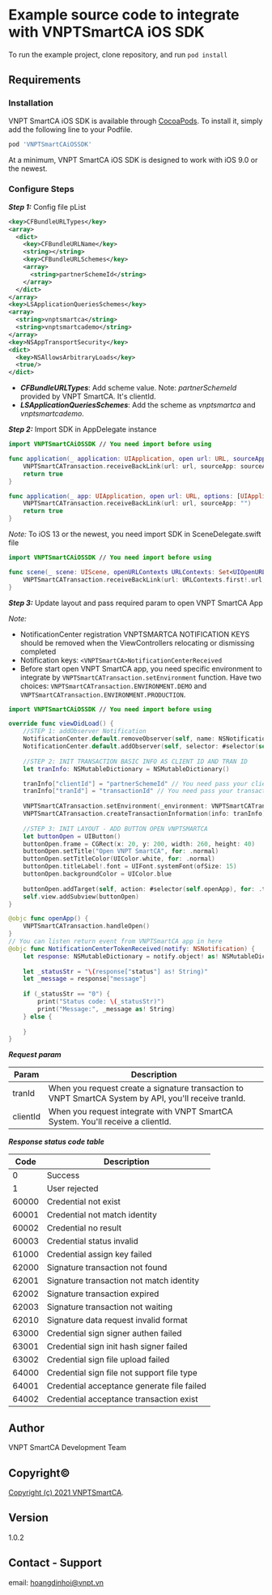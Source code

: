 # Example source code to integrate with VNPTSmartCA iOS SDK

To run the example project, clone repository, and run `pod install`

## Requirements

### Installation

VNPT SmartCA iOS SDK is available through [CocoaPods](https://cocoapods.org/). To install it, simply add the following line to your Podfile.

```ruby
pod 'VNPTSmartCAiOSSDK'
```

At a minimum, VNPT SmartCA iOS SDK is designed to work with iOS 9.0 or the newest.

### Configure Steps

***Step 1:*** Config file pList

```xml
<key>CFBundleURLTypes</key>
<array>
  <dict>
    <key>CFBundleURLName</key>
    <string></string>
    <key>CFBundleURLSchemes</key>
    <array>
      <string>partnerSchemeId</string>
    </array>
  </dict>
</array>
<key>LSApplicationQueriesSchemes</key>
<array>
  <string>vnptsmartca</string>
  <string>vnptsmartcademo</string>
</array>
<key>NSAppTransportSecurity</key>
<dict>
  <key>NSAllowsArbitraryLoads</key>
  <true/>
</dict>
```

- ***CFBundleURLTypes***: Add scheme value. Note: *partnerSchemeId* provided by VNPT SmartCA. It's clientId.
- ***LSApplicationQueriesSchemes***: Add the scheme as *vnptsmartca* and *vnptsmartcademo*.

***Step 2:*** Import SDK in AppDelegate instance

```swift
import VNPTSmartCAiOSSDK // You need import before using

func application(_ application: UIApplication, open url: URL, sourceApplication: String?, annotation: Any) -> Bool {
    VNPTSmartCATransaction.receiveBackLink(url: url, sourceApp: sourceApplication!)
    return true
}

func application(_ app: UIApplication, open url: URL, options: [UIApplication.OpenURLOptionsKey : Any]) -> Bool {
    VNPTSmartCATransaction.receiveBackLink(url: url, sourceApp: "")
    return true
}
```

*Note:* To iOS 13 or the newest, you need import SDK in SceneDelegate.swift file

```swift
import VNPTSmartCAiOSSDK // You need import before using

func scene(_ scene: UIScene, openURLContexts URLContexts: Set<UIOpenURLContext>) {
    VNPTSmartCATransaction.receiveBackLink(url: URLContexts.first!.url, sourceApp: "")
}
```

***Step 3:*** Update layout and pass required param to open VNPT SmartCA App

*Note:*

- NotificationCenter registration VNPTSMARTCA NOTIFICATION KEYS should be removed when the ViewControllers relocating or dismissing completed
- Notification keys: `<VNPTSmartCA>NotificationCenterReceived`
- Before start open VNPT SmartCA app, you need specific environment to integrate by `VNPTSmartCATransaction.setEnvironment` function. Have two choices: `VNPTSmartCATransaction.ENVIRONMENT.DEMO` and `VNPTSmartCATransaction.ENVIRONMENT.PRODUCTION`.

```swift
import VNPTSmartCAiOSSDK // You need import before using

override func viewDidLoad() {
    //STEP 1: addObserver Notification
    NotificationCenter.default.removeObserver(self, name: NSNotification.Name(rawValue: "<VNPTSmartCA>NotificationCenterReceived"), object: nil)
    NotificationCenter.default.addObserver(self, selector: #selector(self.NotificationCenterTokenReceived), name:NSNotification.Name(rawValue: "<VNPTSmartCA>NotificationCenterReceived"), object: nil)
    
    //STEP 2: INIT TRANSACTION BASIC INFO AS CLIENT ID AND TRAN ID
    let tranInfo: NSMutableDictionary = NSMutableDictionary()

    tranInfo["clientId"] = "partnerSchemeId" // You need pass your client ID replace for 'partnerSchemeId'.
    tranInfo["tranId"] = "transactionId" // You need pass your transaction ID replace for 'transactionId'.
    
    VNPTSmartCATransaction.setEnvironment(_environment: VNPTSmartCATransaction.ENVIRONMENT.DEMO)
    VNPTSmartCATransaction.createTransactionInformation(info: tranInfo)
    
    //STEP 3: INIT LAYOUT - ADD BUTTON OPEN VNPTSMARTCA
    let buttonOpen = UIButton()
    buttonOpen.frame = CGRect(x: 20, y: 200, width: 260, height: 40)
    buttonOpen.setTitle("Open VNPT SmartCA", for: .normal)
    buttonOpen.setTitleColor(UIColor.white, for: .normal)
    buttonOpen.titleLabel!.font = UIFont.systemFont(ofSize: 15)
    buttonOpen.backgroundColor = UIColor.blue
    
    buttonOpen.addTarget(self, action: #selector(self.openApp), for: .touchUpInside)
    self.view.addSubview(buttonOpen)
}

@objc func openApp() {
    VNPTSmartCATransaction.handleOpen()
}
// You can listen return event from VNPTSmartCA app in here
@objc func NotificationCenterTokenReceived(notify: NSNotification) {
    let response: NSMutableDictionary = notify.object! as! NSMutableDictionary
        
    let _statusStr = "\(response["status"] as! String)"
    let _message = response["message"]
    
    if (_statusStr == "0") {
        print("Status code: \(_statusStr)")
        print("Message:", _message as! String)
    } else {
        
    }
}
```

***Request param***

| Param    | Description                                                                                           |
|----------|-------------------------------------------------------------------------------------------------------|
| tranId   | When you request create a signature transaction to VNPT SmartCA System by API, you'll receive tranId. |
| clientId | When you request integrate with VNPT SmartCA System. You'll receive a clientId.                       |

***Response status code table***

| Code  | Description                                |
|-------|--------------------------------------------|
| 0     | Success                                    |
| 1     | User rejected                              |
| 60000 | Credential not exist                       |
| 60001 | Credential not match identity              |
| 60002 | Credential no result                       |
| 60003 | Credential status invalid                  |
| 61000 | Credential assign key failed               |
| 62000 | Signature transaction not found            |
| 62001 | Signature transaction not match identity   |
| 62002 | Signature transaction expired              |
| 62003 | Signature transaction not waiting          |
| 62010 | Signature data request invalid format      |
| 63000 | Credential sign signer authen failed       |
| 63001 | Credential sign init hash signer failed    |
| 63002 | Credential sign file upload failed         |
| 64000 | Credential sign file not support file type |
| 64001 | Credential acceptance generate file failed |
| 64002 | Credential acceptance transaction exist    |

## Author

VNPT SmartCA Development Team

## Copyright©

[Copyright (c) 2021 VNPTSmartCA](https://github.com/VNPTSmartCA/ios-sdk-example/blob/master/LICENSE).

## Version

1.0.2

## Contact - Support

email: hoangdinhoi@vnpt.vn
